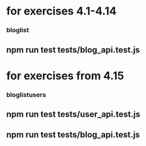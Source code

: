 # for exercises 4.1-4.14
### bloglist
## npm run test tests/blog_api.test.js
# for exercises from 4.15
### bloglistusers
## npm run test tests/user_api.test.js
## npm run test tests/blog_api.test.js